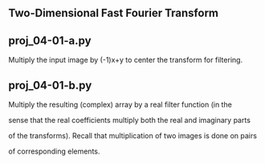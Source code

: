 Two-Dimensional Fast Fourier Transform
-------------------

proj_04-01-a.py
---------------
Multiply the input image by (-1)x+y to center the transform for filtering.


proj_04-01-b.py
---------------
Multiply the resulting (complex) array by a real filter function (in the 

sense that the real coefficients multiply both the real and imaginary parts 

of the transforms). Recall that multiplication of two images is done on pairs 

of corresponding elements.



